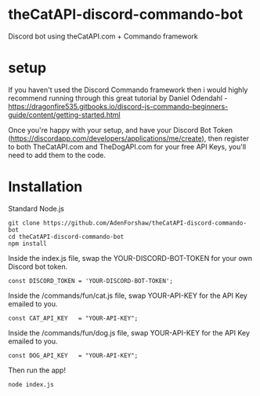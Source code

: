 # theCatAPI-discord-commando-bot
Discord bot using theCatAPI.com + Commando framework

# setup
If you haven't used the Discord Commando framework then i would highly recommend running through this great tutorial by Daniel Odendahl - https://dragonfire535.gitbooks.io/discord-js-commando-beginners-guide/content/getting-started.html

Once you're happy with your setup, and have your Discord Bot Token (https://discordapp.com/developers/applications/me/create), then register to both TheCatAPI.com and TheDogAPI.com for your free API Keys, you'll need to add them to the code.

# Installation

Standard Node.js

```
git clone https://github.com/AdenForshaw/theCatAPI-discord-commando-bot
cd theCatAPI-discord-commando-bot
npm install
```

Inside the index.js file, swap the YOUR-DISCORD-BOT-TOKEN for your own Discord bot token.
```
const DISCORD_TOKEN = 'YOUR-DISCORD-BOT-TOKEN'; 
```

Inside the /commands/fun/cat.js file, swap YOUR-API-KEY for the API Key emailed to you.
```
const CAT_API_KEY   = "YOUR-API-KEY";
```


Inside the /commands/fun/dog.js file, swap YOUR-API-KEY for the API Key emailed to you.
```
const DOG_API_KEY   = "YOUR-API-KEY";
```

Then run the app!
```
node index.js
```
